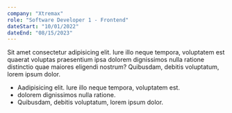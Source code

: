 ```yaml
---
company: "Xtremax"
role: "Software Developer 1 - Frontend"
dateStart: "10/01/2022"
dateEnd: "08/15/2023"
---
```


Sit amet consectetur adipisicing elit. Iure illo neque tempora, voluptatem est quaerat voluptas praesentium ipsa dolorem dignissimos nulla ratione distinctio quae maiores eligendi nostrum? Quibusdam, debitis voluptatum, lorem ipsum dolor.

- Aadipisicing elit. Iure illo neque tempora, voluptatem est.
- dolorem dignissimos nulla ratione.
- Quibusdam, debitis voluptatum, lorem ipsum dolor.
